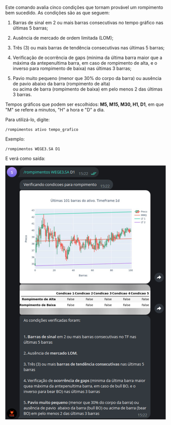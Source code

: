 Este comando avalia cinco condições que tornam 
provável um rompimento bem sucedido. As condições são 
as que seguem: 

1. Barras de sinal em 2 ou mais barras consecutivas no tempo gráfico 
nas últimas 5 barras; 
 
2. Ausência de mercado de ordem limitada (LOM); 
 
3. Três (3) ou mais barras de tendência consecutivas nas últimas 5 barras; 
 
4. Verificação de ocorrência de gaps (minima da 
última barra maior que a máxima da antepenultima 
barra, em caso de rompimento de alta, e o 
inverso para rompimento de baixa) nas últimas 3 barras; 
 
5. Pavio muito pequeno (menor que 30% do 
corpo da barra) ou ausência de pavio 
abaixo da barra (rompimento de alta)  
ou acima de barra (rompimento de baixa) 
em pelo menos 2 das últimas 3 barras.

Tempos gráficos que podem ser escolhidos: **M5, M15, M30, H1, D1**, em 
que "M" se refere a minutos, "H" a hora e "D" a dia.

Para utilizá-lo, digite: 

```console
/rompimentos ativo tempo_grafico
```

Exemplo: 

```console
/rompimentos WEGE3.SA D1
```

E verá como saída: 

![](img/rompimentos.png)